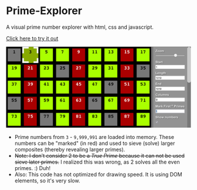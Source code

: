 # Prime-Explorer

A visual prime number explorer with html, css and javascript.

[Click here to try it out](https://f1lt3r.github.io/prime-explorer/)

![[Screenshot](screen-shot.png)](screen-shot.png)


- Prime numbers from `3` - `9,999,991` are loaded into memory. These numbers can be "marked" (in red) and used to sieve (solve) larger composites (thereby revealing larger primes).
- ~~Note: I don't consider 2 to be a _True Prime_ because it can not be used sieve later primes.~~ I realized this was wrong, as 2 solves all the even primes. :) Duh!
- Also: This code has not optimized for drawing speed. It is using DOM elements, so it's very slow.
